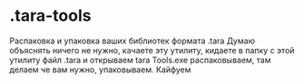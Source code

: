 # .tara-tools
Распаковка и упаковка ваших библиотек формата .tara
Думаю объяснять ничего не нужно, качаете эту утилиту, кидаете в папку с этой утилиту файл .tara и открываем tara Tools.exe распаковываем, там делаем че вам нужно, упаковываем. Кайфуем
